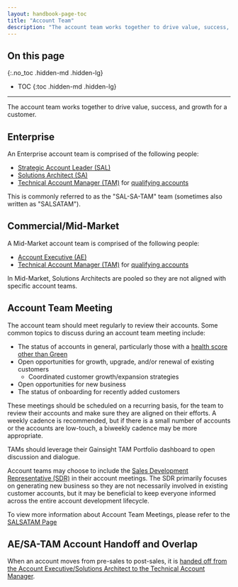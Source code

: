 ```yaml
---
layout: handbook-page-toc
title: "Account Team"
description: "The account team works together to drive value, success, and growth for a customer"
---
```


## On this page

{:.no_toc .hidden-md .hidden-lg}

- TOC
{:toc .hidden-md .hidden-lg}

- - -

The account team works together to drive value, success, and growth for a customer.

## Enterprise

An Enterprise account team is comprised of the following people:

- [Strategic Account Leader (SAL)](/job-families/sales/strategic-account-leader/)
- [Solutions Architect (SA)](/job-families/sales/solutions-architect/)
- [Technical Account Manager (TAM)](/job-families/sales/technical-account-manager/) for [qualifying accounts](/handbook/customer-success/tam/services/#tam-alignment)

This is commonly referred to as the "SAL-SA-TAM" team (sometimes also written as "SALSATAM").

## Commercial/Mid-Market

A Mid-Market account team is comprised of the following people:

- [Account Executive (AE)](/job-families/sales/account-executive/)
- [Technical Account Manager (TAM)](/job-families/sales/technical-account-manager/) for [qualifying accounts](/handbook/customer-success/tam/services/#tam-alignment)

In Mid-Market, Solutions Architects are pooled so they are not aligned with specific account teams.

## Account Team Meeting

The account team should meet regularly to review their accounts. Some common topics to discuss during an account team meeting include:

- The status of accounts in general, particularly those with a [health score other than Green](/handbook/customer-success/tam/health-score-triage/#health-assessment-guidelines)
- Open opportunities for growth, upgrade, and/or renewal of existing customers
  - Coordinated customer growth/expansion strategies
- Open opportunities for new business
- The status of onboarding for recently added customers

These meetings should be scheduled on a recurring basis, for the team to review their accounts and make sure they are aligned on their efforts. A weekly cadence is recommended, but if there is a small number of accounts or the accounts are low-touch, a biweekly cadence may be more appropriate.

TAMs should leverage their Gainsight TAM Portfolio dashboard to open discussion and dialogue. 

Account teams may choose to include the [Sales Development Representative (SDR)](/job-families/marketing/sales-development-representative/) in their account meetings. The SDR primarily focuses on generating new business so they are not necessarily involved in existing customer accounts, but it may be beneficial to keep everyone informed across the entire account development lifecycle.

To view more information about Account Team Meetings, please refer to the [SALSATAM Page](/handbook/customer-success/account-team/SALSATAM/) 
## AE/SA-TAM Account Handoff and Overlap

When an account moves from pre-sales to post-sales, it is [handed off from the Account Executive/Solutions Architect to the Technical Account Manager](/handbook/customer-success/pre-sales-post-sales-transition).
